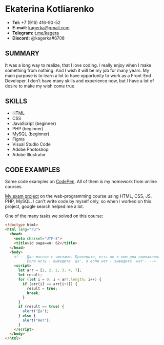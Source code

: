 # Ekaterina Kotliarenko

- **Tel:** +7 (916) 416-90-52
- **E-mail:** <kagerka@gmail.com>
- **Telegram:** [t.me/kagera](https://t.me/kagera)
- **Discord:** @kagerka#6708

## SUMMARY
It was a long way to realize, that I love coding. I really enjoy when I make something from nothing. And I wish it will be my job for many years. My main purpose is to learn a lot to have opportunity to work as a Front-End Developer. I don't have many skills and experience now, but I have a lot of desire to make my wish come true.

## SKILLS
- HTML
- CSS
- JavaScript (beginner)
- PHP (beginner)
- MySQL (beginner)
- Figma
- Visual Studio Code
- Adobe Photoshop
- Adobe Illustrator

## CODE EXAMPLES

Some code examples on [CodePen](https://codepen.io/kagera). All of them is my homework from online courses.

[My exam project](http://kagera.beget.tech/project/index.php) on the web-programming course using HTML, CSS, JS, PHP, MySQL. I can't write code by myself only, so when I worked on this project, google search helped me a lot.

One of the many tasks we solved on this course:
```html
<!doctype html>
<html lang="ru">
  <head>
    <meta charset="UTF-8">
    <title>id задания: 62</title>
  </head>
  <body>
    <!--  Дан массив с числами. Проверьте, есть ли в нем два одинаковых числа подряд. 
          Если есть - выведите 'да', а если нет - выведите 'нет'. -->
    <script>
      let arr = [1, 2, 2, 3, 4, 7];
      let result;
      for (let i = 0; i < arr.length; i++) {
        if (arr[i] == arr[i+1]) {
          result = true;
          break;
        }
      }
      if (result == true) {
        alert("Да");
      } else {
        alert("Нет");
      }
    </script>
  </body>
</html>
```
